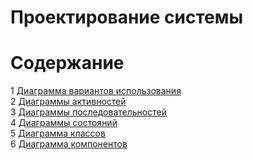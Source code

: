 # Проектирование системы

# Содержание
1 [Диаграмма вариантов использования](Use%20Case/README.md)  
2 [Диаграммы активностей](Activity/README.md)  
3 [Диаграммы последовательностей](Sequence/README.md)  
4 [Диаграммы состояний](State/README.md)  
5 [Диаграмма классов](Class/README.md)  
6 [Диаграмма компонентов](Component/README.md) 